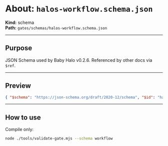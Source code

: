 # About: `halos-workflow.schema.json`

**Kind:** schema  
**Path:** `gates/schemas/halos-workflow.schema.json`

---

## Purpose

JSON Schema used by Baby Halo v0.2.6. Referenced by other docs via `$ref`.

---

## Preview

```json
{ "$schema": "https://json-schema.org/draft/2020-12/schema", "$id": "halos-workflow.schema.json", "title": "Halos Workflow State Mixin (Full 14-state)", "type": "object", "required": ["state","stateCode"], "properties": { "stateCode": { "type": "integer", "enum": [1,2,3,4,5,6,7,8,9,10,11,12,13,14] }, "state": { "type": "string", "enum": ["CREATED","QUEUED","IN_PROGRESS","WAITING","PASSED","FAILED","REJECTED","CANCELLED","SKIPPED","TIMEOUT","NETWORK_ERROR","VALIDATION_ERROR","RETRYING","BLOCKED"] }, "updatedUtc": { "type": "string", "format": "date-time" }, "reason": { "type": "string", "maxLength": 1000 } }, "allOf": [ { "if": { "properties": { "state": { "const": "CREATED" } }, "required": ["state"] }, "then": { "properties": { "stateCode": { "const": 1 } } } } ], "additionalProperties": true }
```

---

## How to use

Compile only:

```bash
node ./tools/validate-gate.mjs --schema workflow
```